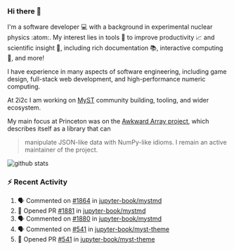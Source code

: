 ### Hi there 👋 

I'm a software developer 💻 with a background in experimental nuclear physics :atom:. My interest lies in tools :wrench: to improve productivity :chart_with_upwards_trend: and scientific insight :telescope:, including rich documentation 📚, interactive computing 🧮, and more! 

I have experience in many aspects of software engineering, including game design, full-stack web development, and high-performance numeric computing. 

At 2i2c I am working on [MyST](https://github.com/jupyter-book/mystmd) community building, tooling, and wider ecosystem. 

My main focus at Princeton was on the [Awkward Array project](awkward-array.org/), which describes itself as a library that can 
> manipulate JSON-like data with NumPy-like idioms. I remain an active maintainer of the project. 

![github stats](https://github-readme-stats.vercel.app/api?username=agoose77&show_icons=true&hide_rank=true&hide_title=true&bg_color=30,e76445,904e95&text_color=efe3ec&icon_color=efe3ec)
<!--
**agoose77/agoose77** is a ✨ _special_ ✨ repository because its `README.md` (this file) appears on your GitHub profile.

Here are some ideas to get you started:

- 🔭 I’m currently working on ...
- 🌱 I’m currently learning ...
- 👯 I’m looking to collaborate on ...
- 🤔 I’m looking for help with ...
- 💬 Ask me about ...
- 📫 How to reach me: ...
- 😄 Pronouns: ...
- ⚡ Fun fact: ...
-->

### :zap: Recent Activity

<!--START_SECTION:activity-->
1. 🗣 Commented on [#1864](https://github.com/jupyter-book/mystmd/pull/1864#issuecomment-2688699432) in [jupyter-book/mystmd](https://github.com/jupyter-book/mystmd)
2. 💪 Opened PR [#1881](https://github.com/jupyter-book/mystmd/pull/1881) in [jupyter-book/mystmd](https://github.com/jupyter-book/mystmd)
3. 🗣 Commented on [#1880](https://github.com/jupyter-book/mystmd/issues/1880#issuecomment-2688658085) in [jupyter-book/mystmd](https://github.com/jupyter-book/mystmd)
4. 🗣 Commented on [#541](https://github.com/jupyter-book/myst-theme/pull/541#issuecomment-2688382090) in [jupyter-book/myst-theme](https://github.com/jupyter-book/myst-theme)
5. 💪 Opened PR [#541](https://github.com/jupyter-book/myst-theme/pull/541) in [jupyter-book/myst-theme](https://github.com/jupyter-book/myst-theme)
<!--END_SECTION:activity-->
